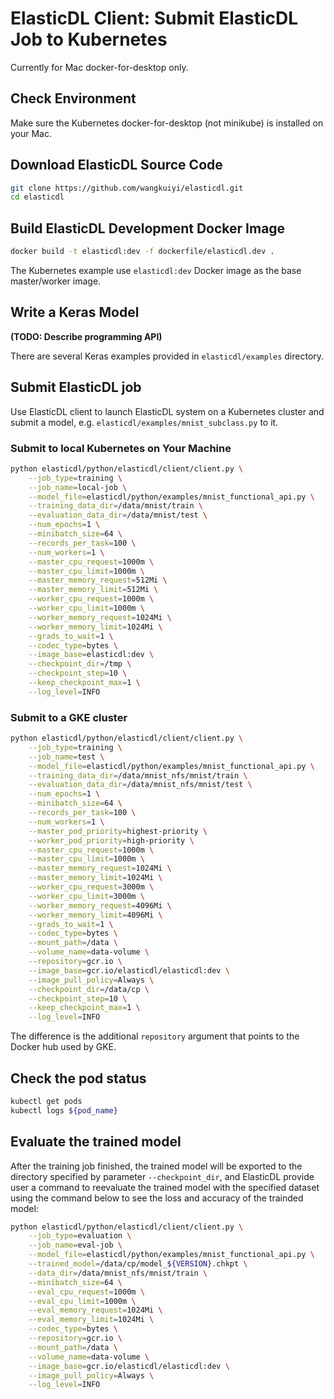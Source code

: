 # ElasticDL Client: Submit ElasticDL Job to Kubernetes 

Currently for Mac docker-for-desktop only.

## Check Environment

Make sure the Kubernetes docker-for-desktop (not minikube) is installed on your Mac.

## Download ElasticDL Source Code
```bash
git clone https://github.com/wangkuiyi/elasticdl.git
cd elasticdl
```

## Build ElasticDL Development Docker Image
```bash
docker build -t elasticdl:dev -f dockerfile/elasticdl.dev .
```
The Kubernetes example use `elasticdl:dev` Docker image as the base master/worker image.


## Write a Keras Model

**(TODO: Describe programming API)**

There are several Keras examples provided in `elasticdl/examples` directory.

## Submit ElasticDL job

Use ElasticDL client to launch ElasticDL system on a Kubernetes cluster and submit a model, e.g. `elasticdl/examples/mnist_subclass.py` to it.

### Submit to local Kubernetes on Your Machine

```bash
python elasticdl/python/elasticdl/client/client.py \
    --job_type=training \
    --job_name=local-job \
    --model_file=elasticdl/python/examples/mnist_functional_api.py \
    --training_data_dir=/data/mnist/train \
    --evaluation_data_dir=/data/mnist/test \
    --num_epochs=1 \
    --minibatch_size=64 \
    --records_per_task=100 \
    --num_workers=1 \
    --master_cpu_request=1000m \
    --master_cpu_limit=1000m \
    --master_memory_request=512Mi \
    --master_memory_limit=512Mi \
    --worker_cpu_request=1000m \
    --worker_cpu_limit=1000m \
    --worker_memory_request=1024Mi \
    --worker_memory_limit=1024Mi \
    --grads_to_wait=1 \
    --codec_type=bytes \
    --image_base=elasticdl:dev \
    --checkpoint_dir=/tmp \
    --checkpoint_step=10 \
    --keep_checkpoint_max=1 \
    --log_level=INFO
```

### Submit to a GKE cluster

```bash
python elasticdl/python/elasticdl/client/client.py \
    --job_type=training \
    --job_name=test \
    --model_file=elasticdl/python/examples/mnist_functional_api.py \
    --training_data_dir=/data/mnist_nfs/mnist/train \
    --evaluation_data_dir=/data/mnist_nfs/mnist/test \
    --num_epochs=1 \
    --minibatch_size=64 \
    --records_per_task=100 \
    --num_workers=1 \
    --master_pod_priority=highest-priority \
    --worker_pod_priority=high-priority \
    --master_cpu_request=1000m \
    --master_cpu_limit=1000m \
    --master_memory_request=1024Mi \
    --master_memory_limit=1024Mi \
    --worker_cpu_request=3000m \
    --worker_cpu_limit=3000m \
    --worker_memory_request=4096Mi \
    --worker_memory_limit=4096Mi \
    --grads_to_wait=1 \
    --codec_type=bytes \
    --mount_path=/data \
    --volume_name=data-volume \
    --repository=gcr.io \
    --image_base=gcr.io/elasticdl/elasticdl:dev \
    --image_pull_policy=Always \
    --checkpoint_dir=/data/cp \
    --checkpoint_step=10 \
    --keep_checkpoint_max=1 \
    --log_level=INFO
```
The difference is the additional `repository` argument that points to the Docker hub used by GKE.

## Check the pod status

```bash
kubectl get pods
kubectl logs ${pod_name}
```

## Evaluate the trained model

After the training job finished, the trained model will be exported to the directory specified by parameter `--checkpoint_dir`, and ElasticDL provide user a command to reevaluate the trained model with the specified dataset using the command below to see the loss and accuracy of the trainded model:

```bash
python elasticdl/python/elasticdl/client/client.py \
    --job_type=evaluation \
    --job_name=eval-job \
    --model_file=elasticdl/python/examples/mnist_functional_api.py \
    --trained_model=/data/cp/model_${VERSION}.chkpt \
    --data_dir=/data/mnist_nfs/mnist/train \
    --minibatch_size=64 \
    --eval_cpu_request=1000m \
    --eval_cpu_limit=1000m \
    --eval_memory_request=1024Mi \
    --eval_memory_limit=1024Mi \
    --codec_type=bytes \
    --repository=gcr.io \
    --mount_path=/data \
    --volume_name=data-volume \
    --image_base=gcr.io/elasticdl/elasticdl:dev \
    --image_pull_policy=Always \
    --log_level=INFO
```
